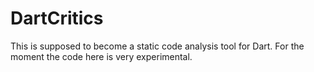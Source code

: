 DartCritics
===========

This is supposed to become a static code analysis tool for Dart. For the moment the code here is very experimental.

